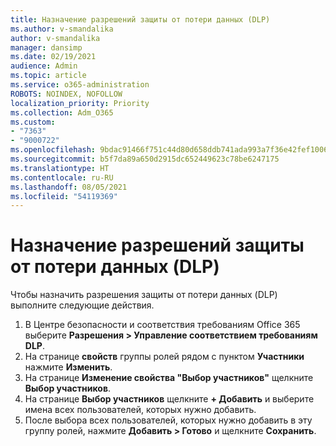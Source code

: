 ```yaml
---
title: Назначение разрешений защиты от потери данных (DLP)
ms.author: v-smandalika
author: v-smandalika
manager: dansimp
ms.date: 02/19/2021
audience: Admin
ms.topic: article
ms.service: o365-administration
ROBOTS: NOINDEX, NOFOLLOW
localization_priority: Priority
ms.collection: Adm_O365
ms.custom:
- "7363"
- "9000722"
ms.openlocfilehash: 9bdac91466f751c44d80d658ddb741ada993a7f36e42fef10064c8a1dff9e662
ms.sourcegitcommit: b5f7da89a650d2915dc652449623c78be6247175
ms.translationtype: HT
ms.contentlocale: ru-RU
ms.lasthandoff: 08/05/2021
ms.locfileid: "54119369"
---
```

# <a name="assign-data-loss-prevention-dlp-permissions"></a>Назначение разрешений защиты от потери данных (DLP)

Чтобы назначить разрешения защиты от потери данных (DLP) выполните следующие действия.

1. В Центре безопасности и соответствия требованиям Office 365 выберите **Разрешения > Управление соответствием требованиям DLP**.
2. На странице **свойств** группы ролей рядом с пунктом **Участники** нажмите **Изменить**.
3. На странице **Изменение свойства "Выбор участников"** щелкните **Выбор участников**.
4. На странице **Выбор участников** щелкните **+ Добавить** и выберите имена всех пользователей, которых нужно добавить.
5. После выбора всех пользователей, которых нужно добавить в эту группу ролей, нажмите **Добавить > Готово** и щелкните **Сохранить**.
